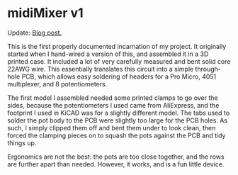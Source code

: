 # midiMixer v1

Update: [Blog post.](https://notmy.space/projects/midimixerv1/)

This is the first properly documented incarnation of my project.
It originally started when I hand-wired a version of this, and assembled it in a 3D printed case.
It included a lot of very carefully measured and bent solid core 22AWG wire.
This essentially translates this circuit into a simple through-hole PCB, which allows easy soldering of headers for a Pro Micro, 4051 multiplexer, and 8 potentiometers.

The first model I assembled needed some printed clamps to go over the sides, because the potentiometers I used came from AliExpress, and the footprint I used in KiCAD was for a slightly different model.
The tabs used to solder the pot body to the PCB were slightly too large for the PCB holes.
As such, I simply clipped them off and bent them under to look clean, then forced the clamping pieces on to squash the pots against the PCB and tidy things up.

Ergonomics are not the best: the pots are too close together, and the rows are further apart than needed. However, it works, and is a fun little device.